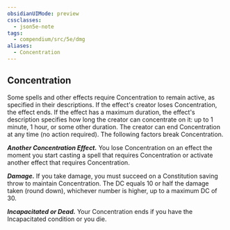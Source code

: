 ```yaml
---
obsidianUIMode: preview
cssclasses:
  - json5e-note
tags:
  - compendium/src/5e/dmg
aliases:
  - Concentration
---
```

## Concentration

Some spells and other effects require Concentration to remain active, as specified in their descriptions. If the effect's creator loses Concentration, the effect ends. If the effect has a maximum duration, the effect's description specifies how long the creator can concentrate on it: up to 1 minute, 1 hour, or some other duration. The creator can end Concentration at any time (no action required). The following factors break Concentration.

***Another Concentration Effect.*** You lose Concentration on an effect the moment you start casting a spell that requires Concentration or activate another effect that requires Concentration.

***Damage.*** If you take damage, you must succeed on a Constitution saving throw to maintain Concentration. The DC equals 10 or half the damage taken (round down), whichever number is higher, up to a maximum DC of 30.

***Incapacitated or Dead.*** Your Concentration ends if you have the Incapacitated condition or you die.